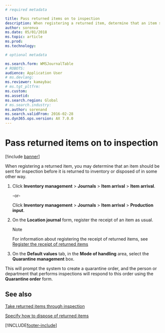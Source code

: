```yaml
---
# required metadata

title: Pass returned items on to inspection 
description: When registering a returned item, determine that an item should be sent for inspection before it is returned to inventory or disposed of in some other way.
author: sorenva
ms.date: 05/01/2018
ms.topic: article
ms.prod: 
ms.technology: 

# optional metadata

ms.search.form: WMSJournalTable
# ROBOTS: 
audience: Application User
# ms.devlang: 
ms.reviewer: kamaybac
# ms.tgt_pltfrm: 
ms.custom: 
ms.assetid: 
ms.search.region: Global
# ms.search.industry: 
ms.author: sorenand
ms.search.validFrom: 2016-02-28
ms.dyn365.ops.version: AX 7.0.0
---
```



# Pass returned items on to inspection 

[!include [banner](../includes/banner.md)]


When registering a returned item, you may determine that an item should be sent for inspection before it is returned to inventory or disposed of in some other way.

1.  Click **Inventory management** \> **Journals** \> **Item arrival** \> **Item arrival**.
    
    \-or-
    
    Click **Inventory management** \> **Journals** \> **Item arrival** \> **Production input**.

2.  On the **Location journal** form, register the receipt of an item as usual.
    

    > [!NOTE]
    > <P>For information about registering the receipt of returned items, see <A href="register-the-receipt-of-returned-items.md">Register the receipt of returned items</A></P>



3.  On the **Default values** tab, in the **Mode of handling** area, select the **Quarantine management** box.

This will prompt the system to create a quarantine order, and the person or department that performs inspections will respond to this order using the **Quarantine order** form.

## See also

[Take returned items through inspection](take-returned-items-through-inspection.md)

[Specify how to dispose of returned items](specify-how-to-dispose-of-returned-items.md)



[!INCLUDE[footer-include](../../includes/footer-banner.md)]